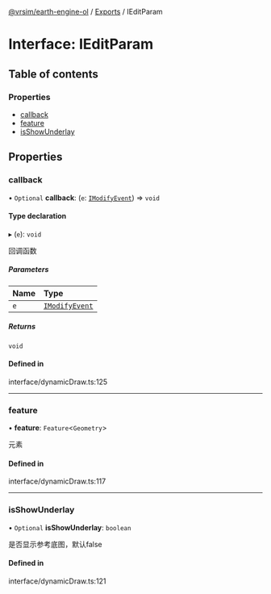 [@vrsim/earth-engine-ol](../README.md) / [Exports](../modules.md) / IEditParam

# Interface: IEditParam

## Table of contents

### Properties

- [callback](IEditParam.md#callback)
- [feature](IEditParam.md#feature)
- [isShowUnderlay](IEditParam.md#isshowunderlay)

## Properties

### callback

• `Optional` **callback**: (`e`: [`IModifyEvent`](IModifyEvent.md)) => `void`

#### Type declaration

▸ (`e`): `void`

回调函数

##### Parameters

| Name | Type |
| :------ | :------ |
| `e` | [`IModifyEvent`](IModifyEvent.md) |

##### Returns

`void`

#### Defined in

interface/dynamicDraw.ts:125

___

### feature

• **feature**: `Feature`<`Geometry`\>

元素

#### Defined in

interface/dynamicDraw.ts:117

___

### isShowUnderlay

• `Optional` **isShowUnderlay**: `boolean`

是否显示参考底图，默认false

#### Defined in

interface/dynamicDraw.ts:121
